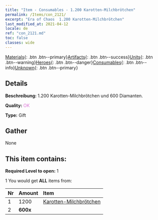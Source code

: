 ```yaml
---
title: "Item - Consumables - 1.200 Karotten-Milchbrötchen"
permalink: /Items/con_2121/
excerpt: "Era of Chaos  1.200 Karotten-Milchbrötchen"
last_modified_at: 2021-04-12
locale: de
ref: "con_2121.md"
toc: false
classes: wide
---
```

 [Materials](/de/Items/){: .btn .btn--primary}[Artifacts](/de/Items/Artifacts/){: .btn .btn--success}[Units](/de/Items/Units/){: .btn .btn--warning}[Heroes](/de/Items/Heroes/){: .btn .btn--danger}[Consumables](/de/Items/Consumables/){: .btn .btn--info}[Unknown](/de/Items/Unknown/){: .btn .btn--primary}

## Details
 **Beschreibung:** 1.200 Karotten-Milchbrötchen und 600 Diamanten.

 **Quality:** <span style="color: #DA70D6">OK</span>

 **Type:** Gift

## Gather

  None

## This item contains:

 **Required Level to open:** 1

 1 You would get **ALL** items  from:

  | Nr | Amount |     Item    |
  |:---|:-------|:------------|
  | 1 | 1200 | [Karotten-Milchbrötchen](/de/Items/con_2119/) | 
  | 2 |  **600x** | <i class="fas fa-gem"/> |  | 
